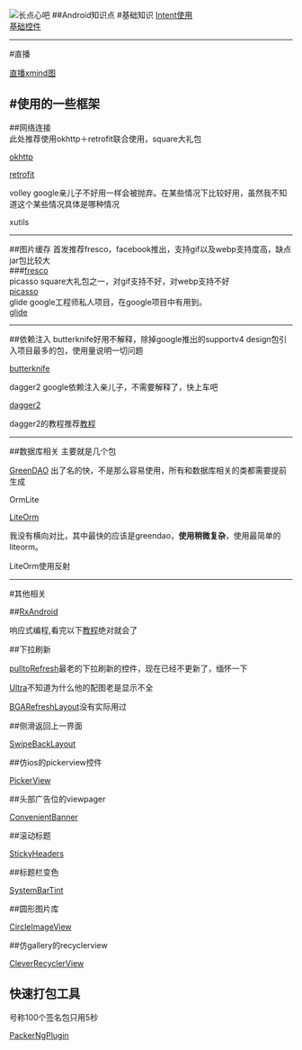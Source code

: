 ![长点心吧](https://github.com/zhonghangIT/catalogue/blob/master/img/2135203850.jpg?raw=true)
##Android知识点
#基础知识
[Intent使用](https://github.com/zhonghangIT/IntentUse)
<br/>
[基础控件](https://github.com/zhonghangIT/MyView)

----------
#直播

[直播xmind图]()


#使用的一些框架
-----
##网络连接<br/>
此处推荐使用okhttp＋retrofit联合使用，square大礼包

[okhttp](https://github.com/square/okhttp)

[retrofit](retrofit)

volley google亲儿子不好用一样会被抛弃。在某些情况下比较好用，虽然我不知道这个某些情况具体是哪种情况

xutils


-------
##图片缓存
首发推荐fresco，facebook推出，支持gif以及webp支持度高，缺点jar包比较大<br/>
###[fresco](https://github.com/facebook/fresco)<br/>
picasso square大礼包之一，对gif支持不好，对webp支持不好<br/>
[picasso](https://github.com/square/picasso)<br/>
glide google工程师私人项目，在google项目中有用到。<br/>
[glide](https://github.com/bumptech/glide)<br/>

------
##依赖注入
butterknife好用不解释，除掉google推出的supportv4 design包引入项目最多的包，使用量说明一切问题

[butterknife](https://github.com/JakeWharton/butterknife)

dagger2 google依赖注入亲儿子，不需要解释了，快上车吧

[dagger2](https://github.com/google/dagger)

dagger2的教程推荐[教程](https://github.com/luxiaoming/dagger2Demo)

---------
##数据库相关
主要就是几个包

 [GreenDAO](https://github.com/greenrobot/greenDAO) 出了名的快，不是那么容易使用，所有和数据库相关的类都需要提前生成
 
 OrmLite 
 
 [LiteOrm](https://github.com/litesuits/android-lite-orm)

我没有横向对比，其中最快的应该是greendao，**使用稍微复杂**，使用最简单的liteorm。

LiteOrm使用反射

------------
#其他相关

##[RxAndroid](https://github.com/ReactiveX/RxAndroid)

响应式编程,看完以下[教程](http://gank.io/post/560e15be2dca930e00da1083)绝对就会了

##下拉刷新

[pulltoRefresh](https://github.com/chrisbanes/Android-PullToRefresh)最老的下拉刷新的控件，现在已经不更新了，缅怀一下

[Ultra](https://github.com/liaohuqiu/android-Ultra-Pull-To-Refresh)不知道为什么他的配图老是显示不全

[BGARefreshLayout](https://github.com/bingoogolapple/BGARefreshLayout-Android)没有实际用过

##侧滑返回上一界面

[SwipeBackLayout](https://github.com/ikew0ng/SwipeBackLayout)

##仿ios的pickerview控件

[PickerView](https://github.com/saiwu-bigkoo/Android-PickerView)

##头部广告位的viewpager

[ConvenientBanner](https://github.com/saiwu-bigkoo/Android-ConvenientBanner)

##滚动标题

[StickyHeaders](https://github.com/ShamylZakariya/StickyHeaders)

##标题栏变色

[SystemBarTint](https://github.com/jgilfelt/SystemBarTint)


##圆形图片库

[CircleImageView](https://github.com/hdodenhof/CircleImageView)


##仿gallery的recyclerview

[CleverRecyclerView](https://github.com/luckyandyzhang/CleverRecyclerView)

## 快速打包工具

号称100个签名包只用5秒

[PackerNgPlugin](https://github.com/mcxiaoke/packer-ng-plugin)



